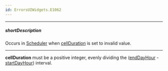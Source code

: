 ```yaml
---
id: ErrorsUIWidgets.E1062
---
```

---
##### shortDescription
Occurs in [Scheduler](/Documentation/ApiReference/UI_Components/dxScheduler/) when [cellDuration](/Documentation/ApiReference/UI_Components/dxScheduler/Configuration/#cellDuration) is set to invalid value.

---
**cellDuration** must be a positive integer, evenly dividing the ([endDayHour](/Documentation/ApiReference/UI_Components/dxScheduler/Configuration/#endDayHour) - [startDayHour](/Documentation/ApiReference/UI_Components/dxScheduler/Configuration/#startDayHour)) interval.